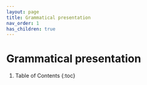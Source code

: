 ```yaml
---
layout: page
title: Grammatical presentation
nav_order: 1
has_children: true
---
```


# Grammatical presentation

1. Table of Contents
{:toc}
